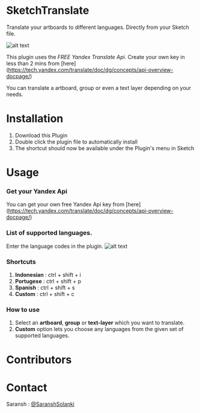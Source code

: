 # SketchTranslate

Translate your artboards to different languages. Directly from your Sketch file. 


![alt text](https://github.com/saranshsolanki/SketchTranslate/blob/master/translate%20demo.gif?raw=true)


This plugin uses the *FREE Yandex Translate Api.* Create your own key in less than 2 mins from [here] (https://tech.yandex.com/translate/doc/dg/concepts/api-overview-docpage/)


You can translate a artboard, group or even a text layer depending on your needs.

# Installation
1. Download this Plugin
2. Double click the plugin file to automatically install
3. The shortcut should now be available under the Plugin's menu in Sketch


# Usage
### Get your Yandex Api 
You can get your own free Yandex Api key from [here] (https://tech.yandex.com/translate/doc/dg/concepts/api-overview-docpage/)


### List of supported languages. 
Enter the language codes in the plugin.
![alt text](https://github.com/saranshsolanki/SketchTranslate/blob/master/list%20of%20supported%20languages.png?raw=true)


### Shortcuts
1. **Indonesian** : ctrl + shift + i
2. **Portugese** : ctrl + shift + p
3. **Spanish** : ctrl + shift + s
4. **Custom** : ctrl + shift + c

### How to use
1. Select an **artboard**, **group** or **text-layer** which you want to translate.
2. **Custom** option lets you choose any languages from the given set of supported languages.

# Contributors

# Contact
Saransh : [@SaranshSolanki](https://twitter.com/SaranshSolanki)


